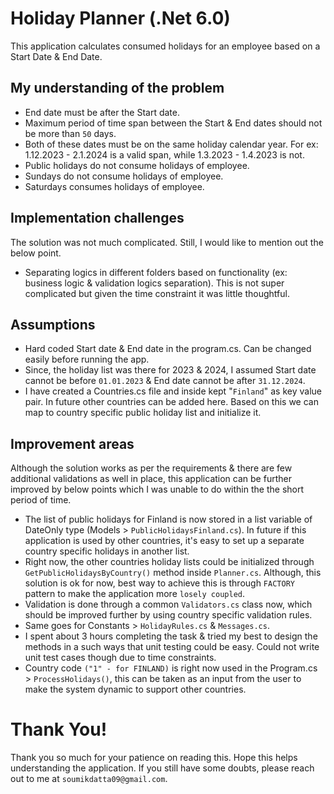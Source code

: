 # Holiday Planner (.Net 6.0)

This application calculates consumed holidays for an employee based on a Start Date & End Date.


## My understanding of the problem

- End date must be after the Start date.
- Maximum period of time span between the Start & End dates should not be more than `50` days.
- Both of these dates must be on the same holiday calendar year. For ex: 1.12.2023 - 2.1.2024 is a valid span, while 1.3.2023 - 1.4.2023 is not.
- Public holidays do not consume holidays of employee.
- Sundays do not consume holidays of employee.
- Saturdays consumes holidays of employee.


## Implementation challenges

The solution was not much complicated. Still, I would like to mention out the below point.

- Separating logics in different folders based on functionality (ex: business logic & validation logics separation). This is not super complicated but given the time constraint it was little thoughtful.


## Assumptions

- Hard coded Start date & End date in the program.cs. Can be changed easily before running the app.
- Since, the holiday list was there for 2023 & 2024, I assumed Start date cannot be before `01.01.2023` & End date cannot be after `31.12.2024`.
- I have created a Countries.cs file and inside kept "`Finland`" as key value pair. In future other countries can be added here. Based on this we can map to country specific public holiday list and initialize it.


## Improvement areas

Although the solution works as per the requirements & there are few additional validations as well in place, this application can be further improved by below points which I was unable to do within the the short period of time.

- The list of public holidays for Finland is now stored in a list variable of DateOnly type (Models > `PublicHolidaysFinland.cs`). In future if this application is used by other countries, it's easy to set up a separate country specific holidays in another list.
- Right now, the other countries holiday lists could be initialized through `GetPublicHolidaysByCountry()` method inside `Planner.cs`. Although, this solution is ok for now, best way to achieve this is through `FACTORY` pattern to make the application more `losely coupled`.
- Validation is done through a common `Validators.cs` class now, which should be improved further by using country specific validation rules.
- Same goes for Constants > `HolidayRules.cs` & `Messages.cs`.
- I spent about 3 hours completing the task & tried my best to design the methods in a such ways that unit testing could be easy. Could not write unit test cases though due to time constraints.
- Country code `("1" - for FINLAND)` is right now used in the Program.cs > `ProcessHolidays()`, this can be taken as an input from the user to make the system dynamic to support other countries.




# Thank You!

Thank you so much for your patience on reading this. Hope this helps understanding the application. If you still have some doubts, please reach out to me at `soumikdatta09@gmail.com`.
